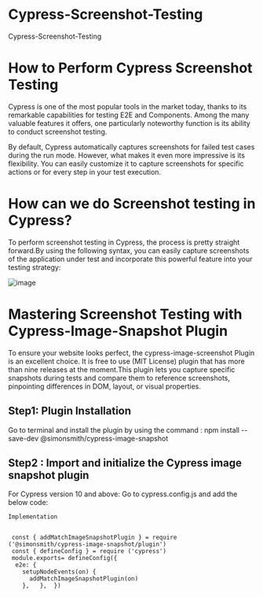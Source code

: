 # Cypress-Screenshot-Testing
Cypress-Screenshot-Testing

# How to Perform Cypress Screenshot Testing
Cypress is one of the most popular tools in the market today, thanks to its remarkable capabilities for testing E2E and Components. Among the many valuable features it offers, one particularly noteworthy function is its ability to conduct screenshot testing.

By default, Cypress automatically captures screenshots for failed test cases during the run mode. However, what makes it even more impressive is its flexibility. You can easily customize it to capture screenshots for specific actions or for every step in your test execution.


# How can we do Screenshot testing in Cypress?
To perform screenshot testing in Cypress, the process is pretty straight forward.By using the following syntax, you can easily capture screenshots of the application under test and incorporate this powerful feature into your testing strategy:



![image](https://github.com/Anshita-Bhasin/Cypress-Screenshot-Testing/assets/10338077/f726405d-ea25-4d55-a438-177c708fd1c5)


# Mastering Screenshot Testing with Cypress-Image-Snapshot Plugin

To ensure your website looks perfect, the cypress-image-screenshot Plugin is an excellent choice. It is free to use (MIT License) plugin that has more than nine releases at the moment.This plugin lets you capture specific snapshots during tests and compare them to reference screenshots, pinpointing differences in DOM, layout, or visual properties.

## Step1: Plugin Installation
Go to terminal and install the plugin by using the command : npm install --save-dev @simonsmith/cypress-image-snapshot

## Step2 : Import and initialize the Cypress image snapshot plugin
For Cypress version 10 and above: Go to cypress.config.js and add the below code:

```
Implementation

 
 const { addMatchImageSnapshotPlugin } = require ('@simonsmith/cypress-image-snapshot/plugin')
 const { defineConfig } = require ('cypress')
 module.exports= defineConfig({
  e2e: {
    setupNodeEvents(on) {
      addMatchImageSnapshotPlugin(on)
    },   },  })


